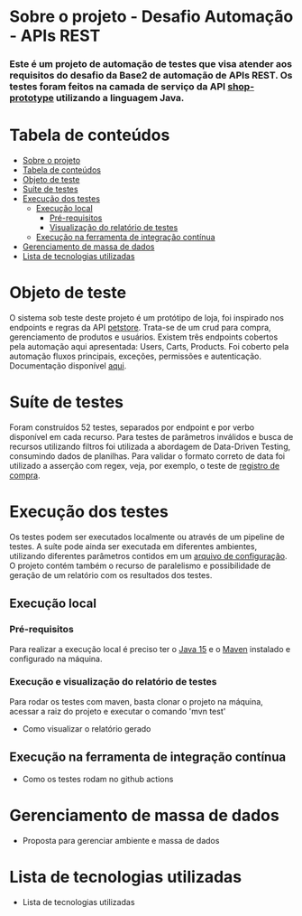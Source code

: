 # Sobre o projeto - Desafio Automação - APIs REST
### Este é um projeto de automação de testes que visa atender aos requisitos do desafio da Base2 de automação de APIs REST. Os testes foram feitos na camada de serviço da API [shop-prototype](https://github.com/nozellamila/shop-prototype) utilizando a linguagem Java.

# Tabela de conteúdos
<!--ts-->
   * [Sobre o projeto](#sobre-o-projeto---desafio-automação---apis-rest)
   * [Tabela de conteúdos](#tabela-de-conteúdos)
   * [Objeto de teste](#objeto-de-teste)
   * [Suíte de testes](#suíte-de-testes)
   * [Execução dos testes](#execução-dos-testes)
      * [Execução local](#execução-local)
        * [Pré-requisitos](#pré-requisitos)
        * [Visualização do relatório de testes](#visualização-do-relatório-de-testes)
      * [Execução na ferramenta de integração contínua](#execução-na-ferramenta-de-integração-contínua)
   * [Gerenciamento de massa de dados](#gerenciamento-de-massa-de-dados)
   * [Lista de tecnologias utilizadas](#lista-de-tecnologias-utilizadas)
<!--te-->

# Objeto de teste
O sistema sob teste deste projeto é um protótipo de loja, foi inspirado nos endpoints e regras da API [petstore](https://petstore.swagger.io/). Trata-se de um crud para compra, gerenciamento de produtos e usuários. Existem três endpoints cobertos pela automação aqui apresentada: Users, Carts, Products. Foi coberto pela automação fluxos principais, exceções, permissões e autenticação. Documentação disponível [aqui](https://shop-prototype-mila.herokuapp.com/swagger-ui/index.html).
# Suíte de testes
Foram construídos 52 testes, separados por endpoint e por verbo disponível em cada recurso. Para testes de parâmetros inválidos e busca de recursos utilizando filtros foi utilizada a abordagem de Data-Driven Testing, consumindo dados de planilhas. Para validar o formato correto de data foi utilizado a asserção com regex, veja, por exemplo, o teste de [registro de compra](https://github.com/nozellamila/desafio-api-shop/blob/master/src/test/java/com/desafioapishop/tests/cart/RegisterCartTests.java).
# Execução dos testes
Os testes podem ser executados localmente ou através de um pipeline de testes. A suíte pode ainda ser executada em diferentes ambientes, utilizando diferentes parâmetros contidos em um [arquivo de configuração](https://github.com/nozellamila/desafio-api-shop/blob/master/src/test/globalParameters.properties). O projeto contém também o recurso de paralelismo e possibilidade de geração de um relatório com os resultados dos testes.
## Execução local
### Pré-requisitos
Para realizar a execução local é preciso ter o [Java 15](https://www.oracle.com/java/technologies/javase/jdk15-archive-downloads.html) e o [Maven](https://maven.apache.org/download.cgi) instalado e configurado na máquina.

### Execução e visualização do relatório de testes
Para rodar os testes com maven, basta clonar o projeto na máquina, acessar a raiz do projeto e executar o comando 'mvn test'

- Como visualizar o relatório gerado
## Execução na ferramenta de integração contínua
- Como os testes rodam no github actions
# Gerenciamento de massa de dados
- Proposta para gerenciar ambiente e massa de dados
# Lista de tecnologias utilizadas
- Lista de tecnologias utilizadas
  



